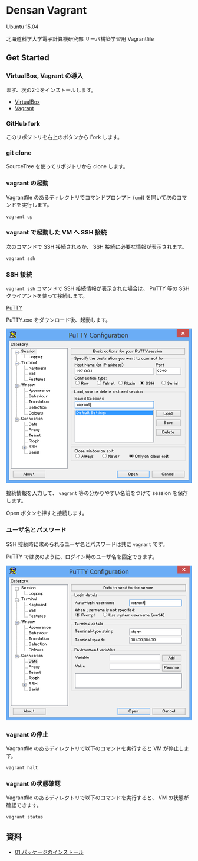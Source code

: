 Densan Vagrant
==============
Ubuntu 15.04

北海道科学大学電子計算機研究部
サーバ構築学習用 Vagrantfile

Get Started
-----------
### VirtualBox, Vagrant の導入
まず、次の2つをインストールします。
* [VirtualBox](https://www.virtualbox.org/wiki/Downloads)
* [Vagrant](https://www.vagrantup.com/downloads.html)

### GitHub fork
このリポジトリを右上のボタンから Fork します。

### git clone
SourceTree を使ってリポジトリから clone します。

### vagrant の起動
Vagrantfile のあるディレクトリでコマンドプロンプト (`cmd`) を開いて次のコマンドを実行します。

```
vagrant up
```

### vagrant で起動した VM へ SSH 接続
次のコマンドで SSH 接続されるか、 SSH 接続に必要な情報が表示されます。

```
vagrant ssh
```

### SSH 接続
`vagrant ssh` コマンドで SSH 接続情報が表示された場合は、 PuTTY 等の SSH クライアントを使って接続します。

[PuTTY](http://www.chiark.greenend.org.uk/~sgtatham/putty/download.html)

PuTTY.exe をダウンロード後、起動します。

![PuTTY](docs/PuTTY.png)

接続情報を入力して、 `vagrant` 等の分かりやすい名前をつけて session を保存します。

Open ボタンを押すと接続します。

### ユーザ名とパスワード
SSH 接続時に求められるユーザ名とパスワードは共に `vagrant` です。

PuTTY では次のように、ログイン時のユーザ名を固定できます。

![PuTTY Auto-login username](docs/PuTTY-autologin.png)

### vagrant の停止
Vagrantfile のあるディレクトリで以下のコマンドを実行すると VM が停止します。

```
vagrant halt
```

### vagrant の状態確認
Vagrantfile のあるディレクトリで以下のコマンドを実行すると、 VM の状態が確認できます。

```
vagrant status
```

資料
---
* [01.パッケージのインストール](docs/01.md)

